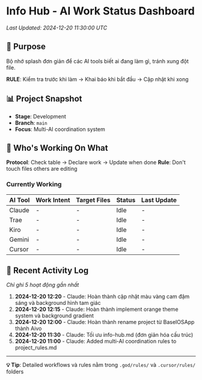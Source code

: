 # Info Hub - AI Work Status Dashboard

*Last Updated: 2024-12-20 11:30:00 UTC*

## 🎯 Purpose
Bộ nhớ splash đơn giản để các AI tools biết ai đang làm gì, tránh xung đột file.

**RULE**: Kiểm tra trước khi làm → Khai báo khi bắt đầu → Cập nhật khi xong

## 📊 Project Snapshot
- **Stage**: Development
- **Branch**: `main` 
- **Focus**: Multi-AI coordination system

## 🔄 Who's Working On What

**Protocol**: Check table → Declare work → Update when done
**Rule**: Don't touch files others are editing

### Currently Working
| AI Tool | Work Intent | Target Files | Status | Last Update |
|---------|-------------|--------------|--------|-------------|
| Claude | - | - | Idle | - |
| Trae | - | - | Idle | - |
| Kiro | - | - | Idle | - |
| Gemini | - | - | Idle | - |
| Cursor | - | - | Idle | - |

## 📝 Recent Activity Log
*Chỉ ghi 5 hoạt động gần nhất*

1. **2024-12-20 12:20** - Claude: Hoàn thành cập nhật màu vàng cam đậm sáng và background hình tam giác
2. **2024-12-20 12:15** - Claude: Hoàn thành implement orange theme system và background gradient
3. **2024-12-20 12:00** - Claude: Hoàn thành rename project từ BaseIOSApp thành Aivo
4. **2024-12-20 11:30** - Claude: Tối ưu info-hub.md (đơn giản hóa cấu trúc)
5. **2024-12-20 11:00** - Claude: Added multi-AI coordination rules to project_rules.md

---

**💡 Tip**: Detailed workflows và rules nằm trong `.god/rules/` và `.cursor/rules/` folders